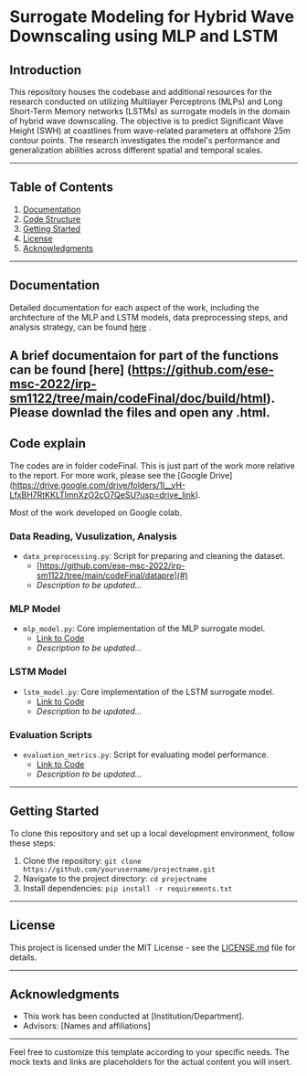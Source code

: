 # Surrogate Modeling for Hybrid Wave Downscaling using MLP and LSTM

## Introduction

This repository houses the codebase and additional resources for the research conducted on utilizing Multilayer Perceptrons (MLPs) and Long Short-Term Memory networks (LSTMs) as surrogate models in the domain of hybrid wave downscaling. The objective is to predict Significant Wave Height (SWH) at coastlines from wave-related parameters at offshore 25m contour points. The research investigates the model's performance and generalization abilities across different spatial and temporal scales.

---

## Table of Contents

1. [Documentation](#documentation)
2. [Code Structure](#code-structure)
3. [Getting Started](#getting-started)
4. [License](#license)
5. [Acknowledgments](#acknowledgments)

---

## Documentation

Detailed documentation for each aspect of the work, including the architecture of the MLP and LSTM models, data preprocessing steps, and analysis strategy, can be found [here](https://github.com/ese-msc-2022/irp-sm1122/blob/main/reports/sm1122-finalreport.pdf) .

A brief documentaion for part of the functions can be found [here] (https://github.com/ese-msc-2022/irp-sm1122/tree/main/codeFinal/doc/build/html). Please downlad the files and open any .html.
---

## Code explain

The codes are in folder codeFinal. This is just part of the work more relative to the report. For more work, please see the [Google Drive] (https://drive.google.com/drive/folders/1l__vH-LfxBH7RtKKLTlmnXzO2cO7QeSU?usp=drive_link).

Most of the work developed on Google colab.

### Data Reading, Vusulization, Analysis
- `data_preprocessing.py`: Script for preparing and cleaning the dataset.
  - [https://github.com/ese-msc-2022/irp-sm1122/tree/main/codeFinal/datapre](#)
  - _Description to be updated..._

### MLP Model
- `mlp_model.py`: Core implementation of the MLP surrogate model.
  - [Link to Code](#)
  - _Description to be updated..._

### LSTM Model
- `lstm_model.py`: Core implementation of the LSTM surrogate model.
  - [Link to Code](#)
  - _Description to be updated..._

### Evaluation Scripts
- `evaluation_metrics.py`: Script for evaluating model performance.
  - [Link to Code](#)
  - _Description to be updated..._

---

## Getting Started

To clone this repository and set up a local development environment, follow these steps:

1. Clone the repository: `git clone https://github.com/yourusername/projectname.git`
2. Navigate to the project directory: `cd projectname`
3. Install dependencies: `pip install -r requirements.txt`

---

## License

This project is licensed under the MIT License - see the [LICENSE.md](LICENSE.md) file for details.

---

## Acknowledgments

- This work has been conducted at [Institution/Department].
- Advisors: [Names and affiliations]

---

Feel free to customize this template according to your specific needs. The mock texts and links are placeholders for the actual content you will insert.
